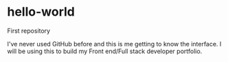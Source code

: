 # hello-world
First repository

I've never used GitHub before and this is me getting to know the interface. I will be using this to build my Front end/Full stack developer portfolio.
